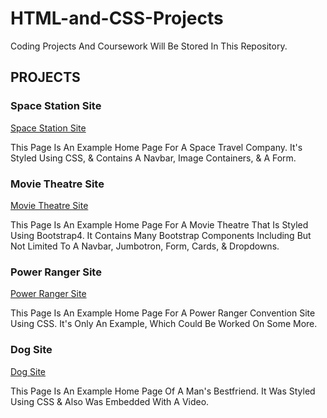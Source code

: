 # HTML-and-CSS-Projects
Coding Projects And Coursework Will Be Stored In This Repository.

<h2>PROJECTS</h2>

<h3>Space Station Site</h3>

[Space Station Site](https://github.com/MJ231/HTML-and-CSS-Projects/blob/3e19e0d352209df3dba62a10818f6791eaadab69/Project/index.html)

This Page Is An Example Home Page For A Space Travel Company. It's Styled Using CSS, & Contains A Navbar, Image Containers, & A Form.

<h3>Movie Theatre Site</h3>

[Movie Theatre Site](https://github.com/MJ231/HTML-and-CSS-Projects/blob/0a3ddbe7cbe6f1edb989ddea32cf5dc76e46138b/Bootstrap4_Project/academy_cinemas.html)

This Page Is An Example Home Page For A Movie Theatre That Is Styled Using Bootstrap4. It Contains Many Bootstrap Components Including But Not Limited To A Navbar, Jumbotron, Form, Cards, & Dropdowns.

<h3>Power Ranger Site</h3>

[Power Ranger Site](https://github.com/MJ231/HTML-and-CSS-Projects/blob/0c0e40146b80c08e9bf5ff339c088fd65aeeaaee/One-Page%20Website/one_page_website.html)

This Page Is An Example Home Page For A Power Ranger Convention Site Using CSS. It's Only An Example, Which Could Be Worked On Some More.

<h3>Dog Site</h3>

[Dog Site](https://github.com/MJ231/HTML-and-CSS-Projects/blob/62daa14a8f56246ff6307e3431b00c4b4564cdc6/Assignment.html)

This Page Is An Example Home Page Of A Man's Bestfriend. It Was Styled Using CSS & Also Was Embedded With A Video.
